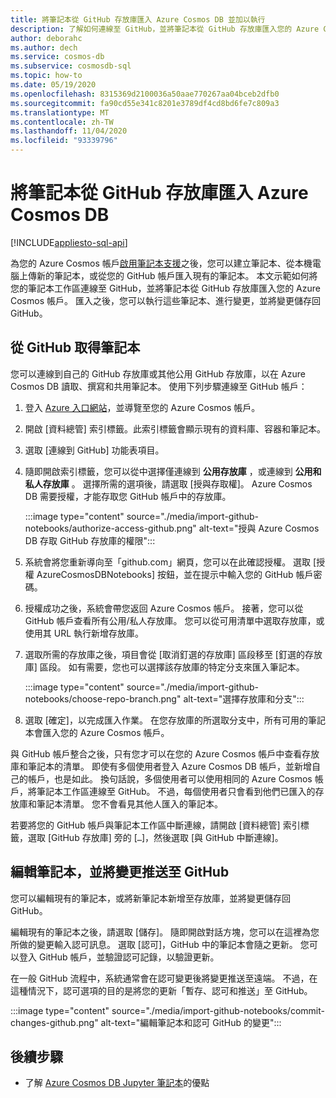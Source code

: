 ```yaml
---
title: 將筆記本從 GitHub 存放庫匯入 Azure Cosmos DB 並加以執行
description: 了解如何連線至 GitHub，並將筆記本從 GitHub 存放庫匯入您的 Azure Cosmos 帳戶。 匯入之後，您可以執行、編輯這些筆記本，並將變更儲存回 GitHub。
author: deborahc
ms.author: dech
ms.service: cosmos-db
ms.subservice: cosmosdb-sql
ms.topic: how-to
ms.date: 05/19/2020
ms.openlocfilehash: 8315369d2100036a50aae770267aa04bceb2dfb0
ms.sourcegitcommit: fa90cd55e341c8201e3789df4cd8bd6fe7c809a3
ms.translationtype: MT
ms.contentlocale: zh-TW
ms.lasthandoff: 11/04/2020
ms.locfileid: "93339796"
---
```

# <a name="import-notebooks-from-a-github-repo-into-azure-cosmos-db"></a>將筆記本從 GitHub 存放庫匯入 Azure Cosmos DB
[!INCLUDE[appliesto-sql-api](includes/appliesto-sql-api.md)]

為您的 Azure Cosmos 帳戶[啟用筆記本支援](enable-notebooks.md)之後，您可以建立筆記本、從本機電腦上傳新的筆記本，或從您的 GitHub 帳戶匯入現有的筆記本。 本文示範如何將您的筆記本工作區連線至 GitHub，並將筆記本從 GitHub 存放庫匯入您的 Azure Cosmos 帳戶。 匯入之後，您可以執行這些筆記本、進行變更，並將變更儲存回 GitHub。

## <a name="get-notebooks-from-github"></a>從 GitHub 取得筆記本

您可以連線到自己的 GitHub 存放庫或其他公用 GitHub 存放庫，以在 Azure Cosmos DB 讀取、撰寫和共用筆記本。 使用下列步驟連線至 GitHub 帳戶：

1. 登入 [Azure 入口網站](https://portal.azure.com/)，並導覽至您的 Azure Cosmos 帳戶。

1. 開啟 [資料總管] 索引標籤。此索引標籤會顯示現有的資料庫、容器和筆記本。

1. 選取 [連線到 GitHub] 功能表項目。

1. 隨即開啟索引標籤，您可以從中選擇僅連線到 **公用存放庫** ，或連線到 **公用和私人存放庫** 。  選擇所需的選項後，請選取 [授與存取權]。 Azure Cosmos DB 需要授權，才能存取您 GitHub 帳戶中的存放庫。

   :::image type="content" source="./media/import-github-notebooks/authorize-access-github.png" alt-text="授與 Azure Cosmos DB 存取 GitHub 存放庫的權限":::

1. 系統會將您重新導向至「github.com」網頁，您可以在此確認授權。 選取 [授權 AzureCosmosDBNotebooks] 按鈕，並在提示中輸入您的 GitHub 帳戶密碼。

1. 授權成功之後，系統會帶您返回 Azure Cosmos 帳戶。 接著，您可以從 GitHub 帳戶查看所有公用/私人存放庫。 您可以從可用清單中選取存放庫，或使用其 URL 執行新增存放庫。

1. 選取所需的存放庫之後，項目會從 [取消釘選的存放庫] 區段移至 [釘選的存放庫] 區段。 如有需要，您也可以選擇該存放庫的特定分支來匯入筆記本。

   :::image type="content" source="./media/import-github-notebooks/choose-repo-branch.png" alt-text="選擇存放庫和分支":::

1. 選取 [確定]，以完成匯入作業。 在您存放庫的所選取分支中，所有可用的筆記本會匯入您的 Azure Cosmos 帳戶。

與 GitHub 帳戶整合之後，只有您才可以在您的 Azure Cosmos 帳戶中查看存放庫和筆記本的清單。 即使有多個使用者登入 Azure Cosmos DB 帳戶，並新增自己的帳戶，也是如此。 換句話說，多個使用者可以使用相同的 Azure Cosmos 帳戶，將筆記本工作區連線至 GitHub。 不過，每個使用者只會看到他們已匯入的存放庫和筆記本清單。 您不會看見其他人匯入的筆記本。

若要將您的 GitHub 帳戶與筆記本工作區中斷連線，請開啟 [資料總管] 索引標籤，選取 [GitHub 存放庫] 旁的 [`…`]，然後選取 [與 GitHub 中斷連線]。

## <a name="edit-a-notebook-and-push-changes-to-github"></a>編輯筆記本，並將變更推送至 GitHub

您可以編輯現有的筆記本，或將新筆記本新增至存放庫，並將變更儲存回 GitHub。

編輯現有的筆記本之後，請選取 [儲存]。 隨即開啟對話方塊，您可以在這裡為您所做的變更輸入認可訊息。 選取 [認可]，GitHub 中的筆記本會隨之更新。 您可以登入 GitHub 帳戶，並驗證認可記錄，以驗證更新。

在一般 GitHub 流程中，系統通常會在認可變更後將變更推送至遠端。 不過，在這種情況下，認可選項的目的是將您的更新「暫存、認可和推送」至 GitHub。

:::image type="content" source="./media/import-github-notebooks/commit-changes-github.png" alt-text="編輯筆記本和認可 GitHub 的變更":::

## <a name="next-steps"></a>後續步驟

* 了解 [Azure Cosmos DB Jupyter 筆記本](cosmosdb-jupyter-notebooks.md)的優點

